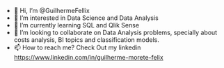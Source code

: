 - 👋 Hi, I’m @GuilhermeFellix
- 👀 I’m interested in Data Science and Data Analysis
- 🌱 I’m currently learning SQL and Qlik Sense
- 💞️ I’m looking to collaborate on Data Analysis problems, specially about costs analysis, BI topics and classification models.
- 📫 How to reach me? Check Out my linkedin https://www.linkedin.com/in/guilherme-morete-felix

